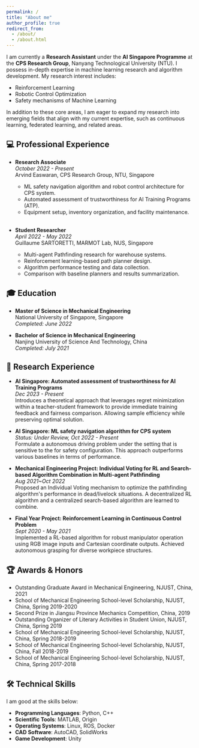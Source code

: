```yaml
---
permalink: /
title: "About me"
author_profile: true
redirect_from: 
  - /about/
  - /about.html
---
```


I am currently a **Research Assistant** under the **AI Singapore Programme** at the **CPS Research Group**, Nanyang Technological University (NTU). I possess in-depth expertise in machine learning research and algorithm development. My research interest includes:
  - Reinforcement Learning
  - Robotic Control Optimization
  - Safety mechanisms of Machine Learning

In addition to these core areas, I am eager to expand my research into emerging fields that align with my current expertise, such as continuous learning, federated learning, and related areas.

## 💻 Professional Experience

- **Research Associate**   
  *October 2022 - Present*  
  Arvind Easwaran, CPS Research Group, NTU, Singapore  
  - ML safety navigation algorithm and robot control architecture for CPS system. 
  - Automated assessment of trustworthiness for AI Training Programs (ATP).
  - Equipment setup, inventory organization, and facility maintenance.  
  <br/>

- **Student Researcher**  
  *April 2022 - May 2022*   
  Guillaume SARTORETTI, MARMOT Lab, NUS, Singapore  
  - Multi-agent Pathfinding research for warehouse systems.
  - Reinforcement learning-based path planner design.
  - Algorithm performance testing and data collection.
  - Comparison with baseline planners and results summarization.

## 🎓 Education

- **Master of Science in Mechanical Engineering**  
  National University of Singapore, Singapore  
  *Completed: June 2022*

- **Bachelor of Science in Mechanical Engineering**  
  Nanjing University of Science And Technology, China  
  *Completed: July 2021*

## 🔬 Research Experience

- **AI Singapore: Automated assessment of trustworthiness for AI Training Programs**  
  *Dec 2023 - Present*  
  Introduces a theoretical approach that leverages regret minimization within a teacher-student framework to provide immediate training feedback and fairness comparison. Allowing sample efficiency while preserving optimal solution. 

- **AI Singapore: ML safety navigation algorithm for CPS system**  
  *Status: Under Review, Oct 2022 - Present*  
  Formulate a autonomous driving problem under the setting that is sensitive to the for safety configuration. This approach outperforms various baselines in terms of performance.

- **Mechanical Engineering Project: Individual Voting for RL and Search-based Algorithm Combination in Multi-agent Pathfinding**  
  *Aug 2021~Oct 2022*  
  Proposed an Individual Voting mechanism to optimize the pathfinding algorithm's performance in dead/livelock situations. A decentralized RL algorithm and a centralized search-based algorithm are learned to combine.  

- **Final Year Project: Reinforcement Learning in Continuous Control Problem**  
  *Sept 2020 - May 2021*  
  Implemented a RL-based algorithm for robust manipulator operation using RGB image inputs and Cartesian coordinate outputs. Achieved autonomous grasping for diverse workpiece structures.

## 🏆 Awards & Honors
- Outstanding Graduate Award in Mechanical Engineering, NJUST, China, 2021
- School of Mechanical Engineering School-level Scholarship, NJUST, China, Spring 2019-2020
- Second Prize in Jiangsu Province Mechanics Competition, China, 2019
- Outstanding Organizer of Literary Activities in Student Union, NJUST, China, Spring 2019
- School of Mechanical Engineering School-level Scholarship, NJUST, China, Spring 2018-2019 
- School of Mechanical Engineering School-level Scholarship, NJUST, China, Fall 2018-2019 
- School of Mechanical Engineering School-level Scholarship, NJUST, China, Spring 2017-2018 

## 🛠️ Technical Skills
I am good at the skills below:
- **Programming Languages**: Python, C++
- **Scientific Tools**: MATLAB, Origin
- **Operating Systems**: Linux, ROS, Docker
- **CAD Software**: AutoCAD, SolidWorks
- **Game Development**: Unity
